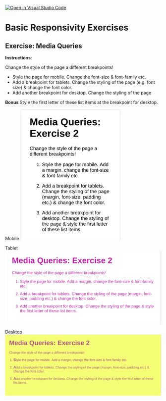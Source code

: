 [![Open in Visual Studio Code](https://classroom.github.com/assets/open-in-vscode-f059dc9a6f8d3a56e377f745f24479a46679e63a5d9fe6f495e02850cd0d8118.svg)](https://classroom.github.com/online_ide?assignment_repo_id=5455871&assignment_repo_type=AssignmentRepo)
# Basic Responsivity Exercises

## Exercise: Media Queries

**Instructions**:

Change the style of the page a different breakpoints!

* Style the page for mobile. Change the font-size & font-family etc.
* Add a breakpoint for tablets. Change the styling of the page (e.g. font size) & change the font color.
* Add another breakpoint for desktop. Change the styling of the page

**Bonus**
Style the first letter of these list items at the breakpoint for desktop.

Mobile 
![alt-text](/reference-images/reference-image-mobile.png "Reference Mobile")

Tablet 
![alt-text](/reference-images/reference-image-tablet.png "Reference Tablet")

Desktop 
![alt-text](/reference-images/reference-image-desktop.png "Reference Desktop")
